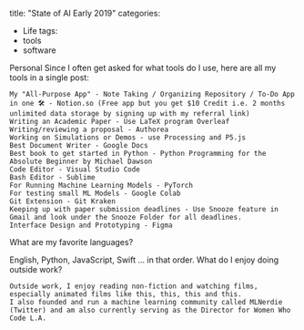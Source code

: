 title: "State of AI Early 2019"
categories:
  - Life
tags:
  - tools
  - software
  
Personal
Since I often get asked for what tools do I use, here are all my tools in a single post:

    My "All-Purpose App" - Note Taking / Organizing Repository / To-Do App in one 🛠 - Notion.so (Free app but you get $10 Credit i.e. 2 months unlimited data storage by signing up with my referral link)
    Writing an Academic Paper - Use LaTeX program Overleaf
    Writing/reviewing a proposal - Authorea
    Working on Simulations or Demos - use Processing and P5.js
    Best Document Writer - Google Docs
    Best book to get started in Python - Python Programming for the Absolute Beginner by Michael Dawson
    Code Editor - Visual Studio Code
    Bash Editor - Sublime 
    For Running Machine Learning Models - PyTorch
    For testing small ML Models - Google Colab
    Git Extension - Git Kraken
    Keeping up with paper submission deadlines - Use Snooze feature in Gmail and look under the Snooze Folder for all deadlines.
    Interface Design and Prototyping - Figma

What are my favorite languages?

English, Python, JavaScript, Swift ... in that order.
 What do I enjoy doing outside work?

    Outside work, I enjoy reading non-fiction and watching films, especially animated films like this, this, this and this. 
    I also founded and run a machine learning community called MLNerdie (Twitter) and am also currently serving as the Director for Women Who Code L.A. 

